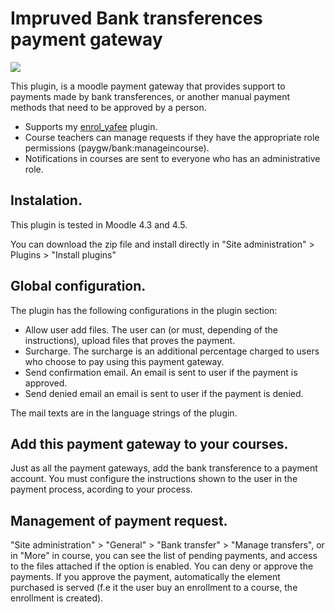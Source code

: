 # Impruved Bank transferences payment gateway

[![](https://img.shields.io/github/v/release/Snickser/moodle-paygw_bank.svg)](https://github.com/Snickser/moodle-paygw_bank/releases)

This plugin, is a moodle payment gateway that provides support to payments made by bank transferences, or another manual payment methods that need to be approved by a person.

- Supports my [enrol_yafee](https://moodle.org/plugins/enrol_yafee) plugin.
- Course teachers can manage requests if they have the appropriate role permissions (paygw/bank:manageincourse).
- Notifications in courses are sent to everyone who has an administrative role. 

## Instalation.

This plugin is tested in Moodle 4.3 and 4.5.

You can download the zip file and install directly in "Site administration" > Plugins > "Install plugins"

## Global configuration.

The plugin has the following configurations in the plugin section:
- Allow user add files. The user can (or must, depending of the instructions), upload files that proves the payment.
- Surcharge. The surcharge is an additional percentage charged to users who choose to pay using this payment gateway.
- Send confirmation email. An email is sent to user if the payment is approved.
- Send denied email an email is sent to user if the payment is denied.

The mail texts are in the language strings of the plugin.

## Add this payment gateway to your courses.

Just as all the payment gateways, add the bank transference to a payment account. You must configure the instructions shown to the user in the payment process, acording to your process.

## Management of payment request.

"Site administration" > "General" > "Bank transfer" > "Manage transfers", or in "More" in course, you can see the list of pending payments, and access to the files attached if the option is enabled. You can deny or approve the payments. If you approve the payment, automatically the element purchased is served (f.e it the user buy an enrollment to a course, the enrollment is created).
